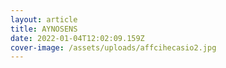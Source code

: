 ```yaml
---
layout: article
title: AYNOSENS
date: 2022-01-04T12:02:09.159Z
cover-image: /assets/uploads/affcihecasio2.jpg
---
```

